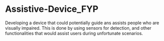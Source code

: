 # Assistive-Device_FYP
Developing a device that could potentially guide ans assists people who are visually impaired. This is done by using sensors for detection, and other functionalities that would assist users during unfortunate scenarios.
